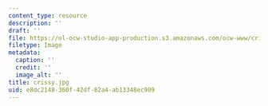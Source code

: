 ```yaml
---
content_type: resource
description: ''
draft: ''
file: https://ol-ocw-studio-app-production.s3.amazonaws.com/ocw-www/crissy.jpg
filetype: Image
metadata:
  caption: ''
  credit: ''
  image_alt: ''
title: crissy.jpg
uid: e8dc2148-360f-42df-82a4-ab13348ec909
---
```

